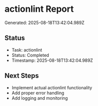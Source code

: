 # actionlint Report

Generated: 2025-08-18T13:42:04.989Z

## Status
- Task: actionlint
- Status: Completed
- Timestamp: 2025-08-18T13:42:04.989Z

## Next Steps
- Implement actual actionlint functionality
- Add proper error handling
- Add logging and monitoring

